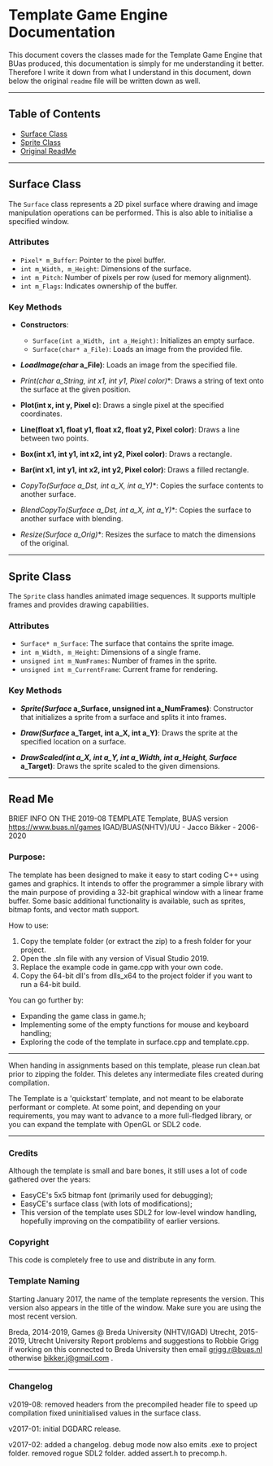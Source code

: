 # Template Game Engine Documentation

This document covers the classes made for the Template Game Engine that BUas produced, this documentation is simply for me understanding it better. Therefore I write it down from what I understand in this document, down below the original `readme` file will be written down as well.

---

## Table of Contents

- [Surface Class](#surface-class)
- [Sprite Class](#sprite-class)
- [Original ReadMe](#read-me)

---

## Surface Class

The `Surface` class represents a 2D pixel surface where drawing and image manipulation operations can be performed. This is also able to initialise a specified window.

### Attributes

- `Pixel* m_Buffer`: Pointer to the pixel buffer.
- `int m_Width, m_Height`: Dimensions of the surface.
- `int m_Pitch`: Number of pixels per row (used for memory alignment).
- `int m_Flags`: Indicates ownership of the buffer.

### Key Methods

- **Constructors**:
  - `Surface(int a_Width, int a_Height)`: Initializes an empty surface.
  - `Surface(char* a_File)`: Loads an image from the provided file.

- ***LoadImage(char* a_File)**: Loads an image from the specified file.

- **Print(char* a_String, int x1, int y1, Pixel color)**: Draws a string of text onto the surface at the given position.

- **Plot(int x, int y, Pixel c)**: Draws a single pixel at the specified coordinates.

- **Line(float x1, float y1, float x2, float y2, Pixel color)**: Draws a line between two points.

- **Box(int x1, int y1, int x2, int y2, Pixel color)**: Draws a rectangle.

- **Bar(int x1, int y1, int x2, int y2, Pixel color)**: Draws a filled rectangle.

- **CopyTo(Surface* a_Dst, int a_X, int a_Y)**: Copies the surface contents to another surface.

- **BlendCopyTo(Surface* a_Dst, int a_X, int a_Y)**: Copies the surface to another surface with blending.

- **Resize(Surface* a_Orig)**: Resizes the surface to match the dimensions of the original.

---

## Sprite Class

The `Sprite` class handles animated image sequences. It supports multiple frames and provides drawing capabilities.

### Attributes

- `Surface* m_Surface`: The surface that contains the sprite image.
- `int m_Width, m_Height`: Dimensions of a single frame.
- `unsigned int m_NumFrames`: Number of frames in the sprite.
- `unsigned int m_CurrentFrame`: Current frame for rendering.

### Key Methods

- ***Sprite(Surface* a_Surface, unsigned int a_NumFrames)**: Constructor that initializes a sprite from a surface and splits it into frames.

- ***Draw(Surface* a_Target, int a_X, int a_Y)**: Draws the sprite at the specified location on a surface.

- ***DrawScaled(int a_X, int a_Y, int a_Width, int a_Height, Surface* a_Target)**: Draws the sprite scaled to the given dimensions.

---

## Read Me 
BRIEF INFO ON THE 2019-08 TEMPLATE
Template, BUAS version https://www.buas.nl/games
IGAD/BUAS(NHTV)/UU - Jacco Bikker - 2006-2020

### Purpose:
The template has been designed to make it easy to start coding C++
using games and graphics. It intends to offer the programmer a
simple library with the main purpose of providing a 32-bit graphical
window with a linear frame buffer. Some basic additional functionality
is available, such as sprites, bitmap fonts, and vector math support.

How to use:
1. Copy the template folder (or extract the zip) to a fresh folder for
   your project. 
2. Open the .sln file with any version of Visual Studio 2019.
3. Replace the example code in game.cpp with your own code.
4. Copy the 64-bit dll's from dlls_x64 to the project folder if you
   want to run a 64-bit build.

You can go further by:
- Expanding the game class in game.h;
- Implementing some of the empty functions for mouse and keyboard
  handling;
- Exploring the code of the template in surface.cpp and template.cpp.

---

When handing in assignments based on this template, please run
clean.bat prior to zipping the folder. This deletes any intermediate
files created during compilation.

The Template is a 'quickstart' template, and not meant to be elaborate
performant or complete. 
At some point, and depending on your requirements, you may want to
advance to a more full-fledged library, or you can expand the template
with OpenGL or SDL2 code.

---

### Credits
Although the template is small and bare bones, it still uses a lot of
code gathered over the years:
- EasyCE's 5x5 bitmap font (primarily used for debugging);
- EasyCE's surface class (with lots of modifications);
- This version of the template uses SDL2 for low-level window handling,
  hopefully improving on the compatibility of earlier versions.

### Copyright
This code is completely free to use and distribute in any form.

### Template Naming
Starting January 2017, the name of the template represents the version.
This version also appears in the title of the window. Make sure you
are using the most recent version.

Breda, 2014-2019, Games @ Breda University (NHTV/IGAD)
Utrecht, 2015-2019, Utrecht University
Report problems and suggestions to Robbie Grigg if working on this 
connected to Breda University then email grigg.r@buas.nl
otherwise bikker.j@gmail.com .

---

### Changelog

v2019-08:
removed headers from the precompiled header file to speed up compilation 
fixed uninitialised values in the surface class. 

v2017-01: 
initial DGDARC release.

v2017-02:
added a changelog.
debug mode now also emits .exe to project folder.
removed rogue SDL2 folder.
added assert.h to precomp.h.